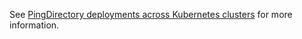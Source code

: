 See [PingDirectory deployments across Kubernetes clusters](../../docs/deployK8sPD-clusters.md) for more information.